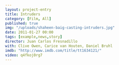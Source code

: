 ```yaml
---
layout: project-entry
title: Intruders
category: [Film, All]
published: true
img: "/uploads/shaheen-baig-casting-intruders.jpg"
date: 2011-01-27 00:00
tags: [example,news,story]
director: Juan Carlos Fresnadillo
with: Clive Owen, Carice van Houten, Daniel Bruhl
imdb: "http://www.imdb.com/title/tt1634121/"
video: q4fkoj0rg7
---
```



